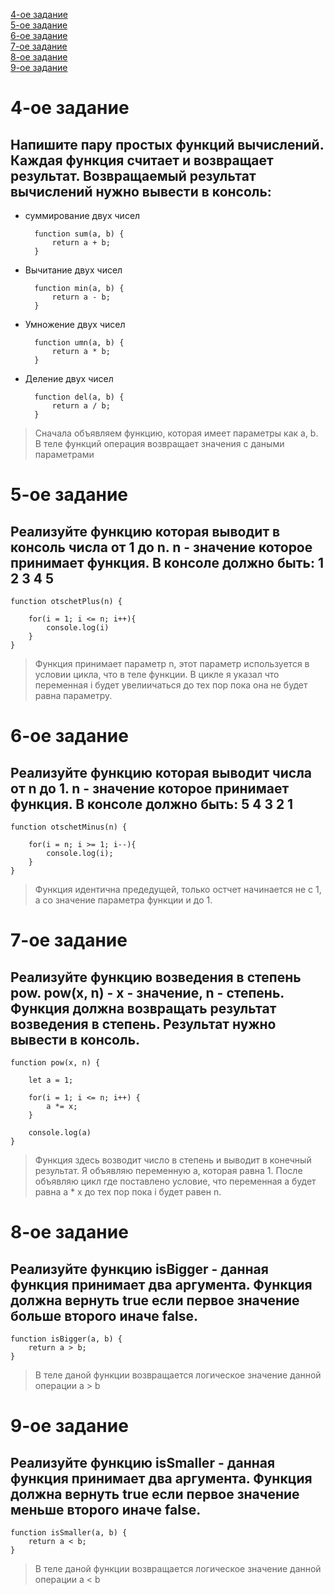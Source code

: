 [4-ое задание](https://github.com/InRectoVirtus/HW3-js-functions#4-%D0%BE%D0%B5-%D0%B7%D0%B0%D0%B4%D0%B0%D0%BD%D0%B8%D0%B5)  
[5-ое задание](https://github.com/InRectoVirtus/HW3-js-functions#5-%D0%BE%D0%B5-%D0%B7%D0%B0%D0%B4%D0%B0%D0%BD%D0%B8%D0%B5)  
[6-ое задание](https://github.com/InRectoVirtus/HW3-js-functions#6-%D0%BE%D0%B5-%D0%B7%D0%B0%D0%B4%D0%B0%D0%BD%D0%B8%D0%B5)  
[7-ое задание](https://github.com/InRectoVirtus/HW3-js-functions#7-%D0%BE%D0%B5-%D0%B7%D0%B0%D0%B4%D0%B0%D0%BD%D0%B8%D0%B5)  
[8-ое задание](https://github.com/InRectoVirtus/HW3-js-functions#8-%D0%BE%D0%B5-%D0%B7%D0%B0%D0%B4%D0%B0%D0%BD%D0%B8%D0%B5)  
[9-ое задание](https://github.com/InRectoVirtus/HW3-js-functions#9-%D0%BE%D0%B5-%D0%B7%D0%B0%D0%B4%D0%B0%D0%BD%D0%B8%D0%B5)  

#  4-ое задание # 

## Напишите пару простых функций вычислений. Каждая функция считает и возвращает результат. Возвращаемый результат вычислений нужно вывести в консоль: ##  

+ суммирование двух чисел  

        function sum(a, b) {
            return a + b;
        }

+ Вычитание двух чисел  

        function min(a, b) {
            return a - b;
        }

+ Умножение двух чисел  

        function umn(a, b) {
            return a * b;
        }

+ Деление двух чисел  

        function del(a, b) {
            return a / b;
        } 

> Сначала объявляем функцию, которая имеет параметры как a, b. В теле функций операция возвращает значения с даными параметрами<br/>  

#  5-ое задание # 

## Реализуйте функцию которая выводит в консоль числа от 1 до n. n - значение которое принимает функция. В консоле должно быть: 1 2 3 4 5 ##

    function otschetPlus(n) {

        for(i = 1; i <= n; i++){
            console.log(i)
        }
    }
> Функция принимает параметр n, этот параметр используется в условии цикла, что в теле функции. В цикле я указал что переменная i будет увелиичаться до тех пор пока она не будет равна параметру.<br/>  

#  6-ое задание # 

## Реализуйте функцию которая выводит числа от n до 1. n - значение которое принимает функция. В консоле должно быть: 5 4 3 2 1 ##

    function otschetMinus(n) {

        for(i = n; i >= 1; i--){
            console.log(i);
        }
    }
> Функция идентична предедущей, только остчет начинается не с 1, а со значение параметра функции и до 1.<br/>  

#  7-ое задание # 

## Реализуйте функцию возведения в степень pow. pow(x, n) -  x - значение, n - степень. Функция должна возвращать результат возведения в степень. Результат нужно вывести в консоль. ##

    function pow(x, n) {
        
        let a = 1;

        for(i = 1; i <= n; i++) {
            a *= x;
        }

        console.log(a)
    }
> Функция здесь возводит число в степень и выводит в конечный результат. Я объявляю переменную а, которая равна 1. После объявляю цикл где поставлено условие, что переменная а будет равна а * x до тех пор пока i будет равен n.<br/>  

#  8-ое задание # 

## Реализуйте функцию isBigger - данная функция принимает два аргумента. Функция должна вернуть true если первое значение больше второго иначе false. ##

    function isBigger(a, b) {
        return a > b;
    }
> В теле даной функции возвращается логическое значение данной операции a > b </br>

#  9-ое задание # 

## Реализуйте функцию isSmaller -  данная функция принимает два аргумента. Функция должна вернуть true если первое значение меньше второго иначе false. ##

    function isSmaller(a, b) {
        return a < b;
    }
> В теле даной функции возвращается логическое значение данной операции a < b </br>  
